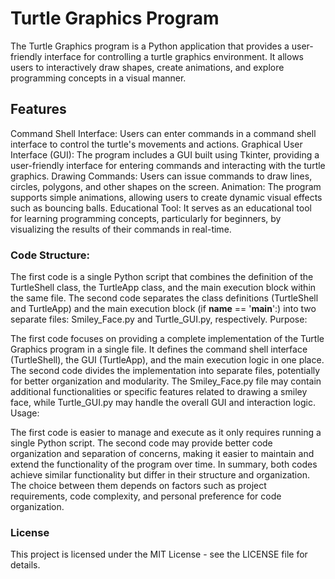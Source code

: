 # Turtle Graphics Program
The Turtle Graphics program is a Python application that provides a user-friendly interface for controlling a turtle graphics environment. It allows users to interactively draw shapes, create animations, and explore programming concepts in a visual manner.

## Features
Command Shell Interface: Users can enter commands in a command shell interface to control the turtle's movements and actions.
Graphical User Interface (GUI): The program includes a GUI built using Tkinter, providing a user-friendly interface for entering commands and interacting with the turtle graphics.
Drawing Commands: Users can issue commands to draw lines, circles, polygons, and other shapes on the screen.
Animation: The program supports simple animations, allowing users to create dynamic visual effects such as bouncing balls.
Educational Tool: It serves as an educational tool for learning programming concepts, particularly for beginners, by visualizing the results of their commands in real-time.

### Code Structure:

The first code is a single Python script that combines the definition of the TurtleShell class, the TurtleApp class, and the main execution block within the same file.
The second code separates the class definitions (TurtleShell and TurtleApp) and the main execution block (if __name__ == '__main__':) into two separate files: Smiley_Face.py and Turtle_GUI.py, respectively.
Purpose:

The first code focuses on providing a complete implementation of the Turtle Graphics program in a single file. It defines the command shell interface (TurtleShell), the GUI (TurtleApp), and the main execution logic in one place.
The second code divides the implementation into separate files, potentially for better organization and modularity. The Smiley_Face.py file may contain additional functionalities or specific features related to drawing a smiley face, while Turtle_GUI.py may handle the overall GUI and interaction logic.
Usage:

The first code is easier to manage and execute as it only requires running a single Python script.
The second code may provide better code organization and separation of concerns, making it easier to maintain and extend the functionality of the program over time.
In summary, both codes achieve similar functionality but differ in their structure and organization. The choice between them depends on factors such as project requirements, code complexity, and personal preference for code organization.

### License
This project is licensed under the MIT License - see the LICENSE file for details.